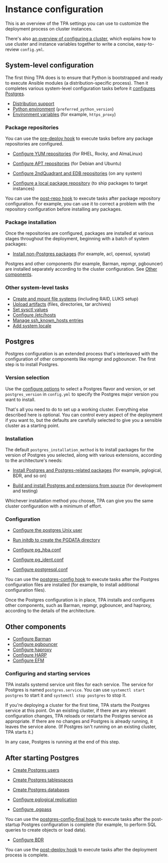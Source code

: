 # Instance configuration

This is an overview of the TPA settings you can use to
customize the deployment process on cluster instances. 

There's also [an overview of configuring a cluster](configure-cluster.md), which explains
how to use cluster and instance variables together to write a concise,
easy-to-review `config.yml`.

## System-level configuration

The first thing TPA does is to ensure that Python is bootstrapped
and ready to execute Ansible modules (a distribution-specific process).
Then it completes various system-level configuration tasks before it
[configures Postgres](#postgres).

* [Distribution support](distributions.md)
* [Python environment](python.md) (`preferred_python_version`)
* [Environment variables](target_environment.md) (for example, `https_proxy`)

### Package repositories

You can use the
[pre-deploy hook](tpaexec-hooks.md#pre-deploy)
to execute tasks before any package repositories are configured.

* [Configure YUM repositories](yum_repositories.md)
  (for RHEL, Rocky, and AlmaLinux)

* [Configure APT repositories](apt_repositories.md)
  (for Debian and Ubuntu)

* [Configure 2ndQuadrant and EDB repositories](2q_and_edb_repositories.md)
  (on any system)

* [Configure a local package repository](local-repo.md)
  (to ship packages to target instances)

You can use the
[post-repo hook](tpaexec-hooks.md#post-repo)
to execute tasks after package repository configuration. For example,
you can use it to correct a problem with the repository configuration before installing
any packages.

### Package installation

Once the repositories are configured, packages are installed at various
stages throughout the deployment, beginning with a batch of system
packages:

* [Install non-Postgres packages](packages.md)
  (for example, acl, openssl, sysstat)

Postgres and other components (for example, Barman, repmgr, pgbouncer) are
installed separately according to the cluster configuration. See [Other components](#other-components).

### Other system-level tasks

* [Create and mount file systems](volumes.md) (including RAID,
  LUKS setup)
* [Upload artifacts](artifacts.md) (files, directories,
  tar archives)
* [Set sysctl values](sysctl_values.md)
* [Configure /etc/hosts](hosts.md)
* [Manage ssh_known_hosts entries](manage_ssh_hostkeys.md)
* [Add system locale](locale.md)

<!-- WIP

* [Configure OpenVPN](openvpn.md)
* [Configure syslog](syslog.md)

-->

## Postgres

Postgres configuration is an extended process that's interleaved with the configuration of
other components like repmgr and pgbouncer. The first step is to install Postgres.

### Version selection

Use the [configure options](tpaexec-configure.md#software-versions) to
select a Postgres flavor and version, or set `postgres_version` in
`config.yml` to specify the Postgres major version you want to install.

That's all you need to do to set up a working cluster. Everything
else described here is optional. You can control every aspect of the
deployment if you want to, but the defaults are carefully selected to give
you a sensible cluster as a starting point.

### Installation

The default `postgres_installation_method` is to install packages for
the version of Postgres you selected, along with various extensions,
according to the architecture's needs:

* [Install Postgres and Postgres-related packages](postgres_installation_method_pkg.md)
  (for example, pglogical, BDR, and so on)

* [Build and install Postgres and extensions from source](postgres_installation_method_src.md)
  (for development and testing)

Whichever installation method you choose, TPA can give you the same
cluster configuration with a minimum of effort.

### Configuration

* [Configure the postgres Unix user](postgres_user.md)

* [Run initdb to create the PGDATA directory](initdb.md)

* [Configure pg_hba.conf](pg_hba.conf.md)
* [Configure pg_ident.conf](pg_ident.conf.md)
* [Configure postgresql.conf](postgresql.conf.md)

You can use the
[postgres-config hook](tpaexec-hooks.md#postgres-config)
to execute tasks after the Postgres configuration files are
installed (for example, to install additional configuration files).

Once the Postgres configuration is in place, TPA
installs and configures other components, such as Barman, repmgr,
pgbouncer, and haproxy, according to the details of the architecture.

## Other components

<!-- WIP

## repmgr

-->

* [Configure Barman](barman.md)
* [Configure pgbouncer](pgbouncer.md)
* [Configure haproxy](haproxy.md)
* [Configure HARP](harp.md)
* [Configure EFM](efm.md)

### Configuring and starting services

TPA installs systemd service unit files for each service.
The service for Postgres is named `postgres.service`. You can use
`systemctl start postgres` to start it and `systemctl stop postgres`
to stop it.

If you're deploying a cluster for the first time, TPA starts the Postgres service at this point.
On an existing cluster, if there are any relevant configuration changes, TPA reloads or restarts
the Postgres service as appropriate. If there are no changes and Postgres is already running, it
leaves the service alone. (If Postgres isn't running on an existing cluster, TPA starts it.) 

In any case, Postgres is running at the end of this step.

## After starting Postgres

* [Create Postgres users](postgres_users.md)

* [Create Postgres tablespaces](postgres_tablespaces.md)

* [Create Postgres databases](postgres_databases.md)

* [Configure pglogical replication](pglogical.md)

* [Configure .pgpass](pgpass.md)

You can use the
[postgres-config-final hook](tpaexec-hooks.md#postgres-config-final)
to execute tasks after the post-startup Postgres configuration is
complete (for example, to perform SQL queries to create objects or load data).

* [Configure BDR](bdr.md)

You can use the
[post-deploy hook](tpaexec-hooks.md#post-deploy)
to execute tasks after the deployment process is complete.
